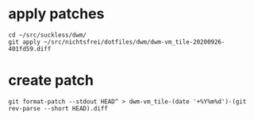 # apply patches

```
cd ~/src/suckless/dwm/
git apply ~/src/nichtsfrei/dotfiles/dwm/dwm-vm_tile-20200926-401fd59.diff

```
# create patch
```
git format-patch --stdout HEAD^ > dwm-vm_tile-(date '+%Y%m%d')-(git rev-parse --short HEAD).diff

```
